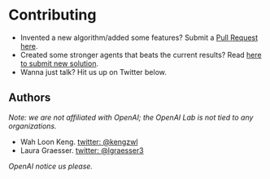 # <a name="contributing"></a>Contributing

- Invented a new algorithm/added some features? Submit a [Pull Request here](https://github.com/kengz/openai_lab/pulls).
- Created some stronger agents that beats the current results? Read [here to submit new solution](#solutions).
- Wanna just talk? Hit us up on Twitter below.


## Authors

_Note: we are not affiliated with OpenAI; the OpenAI Lab is not tied to any organizations._

- Wah Loon Keng. [twitter: @kengzwl](https://twitter.com/kengzwl)
- Laura Graesser. [twitter: @lgraesser3](https://twitter.com/lgraesser3)

*OpenAI notice us please.*
